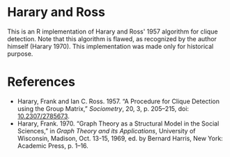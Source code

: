 # Harary and Ross
This is an R implementation of Harary and Ross' 1957 algorithm for clique detection.
Note that this algorithm is flawed, as recognized by the author himself (Harary 1970). This implementation was made only for historical purpose.

# References

* Harary, Frank and Ian C. Ross. 1957. “A Procedure for Clique Detection using the Group Matrix,” *Sociometry*, 20, 3, p. 205–215, doi: [10.2307/2785673](https://doi.org/10.2307/2785673).
* Harary, Frank. 1970. “Graph Theory as a Structural Model in the Social Sciences,” in *Graph Theory and its Applications*, University of Wisconsin, Madison, Oct. 13-15, 1969, ed. by Bernard Harris, New York: Academic Press, p. 1–16.
